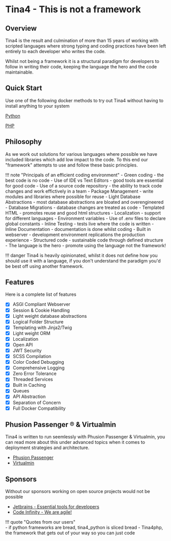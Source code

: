 # Tina4 - This is not a framework

## Overview
Tina4 is the result and culmination of more than 15 years of working with scripted languages where strong typing and coding practices have been left entirely to each developer who writes the code.

Whilst not being a framework it is a structural paradigm for developers to follow in writing their code, keeping the language the hero and the code maintainable.

## Quick Start
Use one of the following docker methods to try out Tina4 without having to install anything to your system

<!--codeinclude-->
[Python](./code-snippets/docker-run-python.sh)
<!--/codeinclude-->

<!--codeinclude-->
[PHP](./code-snippets/docker-run-php.sh)
<!--/codeinclude-->

## Philosophy
As we work out solutions for various languages where possible we have included libraries which add low impact to the code.  To this end our "framework" attempts to use and follow these basic principles.

!!! note "Principals of an efficient coding environment"
    - Green coding - the best code is no code
    - Use of IDE vs Text Editors - good tools are essential for good code
    - Use of a source code repository - the ability to track code changes and work effictively in a team 
    - Package Management - write modules and libraries where possible for reuse
    - Light Database Abstractions - most database abstractions are bloated and overengineered
    - Database Migrations - database changes are treated as code
    - Templated HTML - promotes reuse and good html structures
    - Localization - support for different languages
    - Environment variables - Use of .env files to declare global constants
    - Inline Testing - tests live where the code is written
    - Inline Documentation - documentation is done whilst coding
    - Built in webserver - development environment replications the production experience
    - Structured code - sustainable code through defined structure
    - The language is the hero - promote using the language not the framework!

!!! danger 
    Tina4 is heavily opinionated, whilst it does not define how you should use it with a language, if you don't understand the paradigm you'd be best off using another framework.

## Features

Here is a complete list of features

- [X] ASGI Compliant Webserver
- [X] Session & Cookie Handling
- [X] Light weight database abstractions
- [X] Logical Folder Structure
- [X] Templating with Jinja2/Twig
- [X] Light weight ORM
- [X] Localization
- [X] Open API
- [X] JWT Security
- [X] SCSS Compilation
- [X] Color Coded Debugging
- [X] Comprehensive Logging
- [X] Zero Error Tolerance
- [X] Threaded Services
- [X] Built in Caching
- [X] Queues
- [X] API Abstraction
- [X] Separation of Concern
- [X] Full Docker Compatibility

## Phusion Passenger ® & Virtualmin

Tina4 is written to run seemlessly with Phusion Passenger & Virtualmin, you can read more about this under advanced topics when it comes to deployment strategies and architecture.

- [Phusion Passenger](https://www.phusionpassenger.com/)
- [Virtualmin](https://www.virtualmin.com/)

## Sponsors

Without our sponsors working on open source projects would not be possible

- [Jetbrains - Essential tools for developers](https://www.jetbrains.com/?from=Tina4)
- [Code Infinity - We are agile!](https://codeinfinity.co.za)


!!! quote "Quotes from our users"  
    - if python frameworks are bread, tina4_python is sliced bread
    - Tina4php, the framework that gets out of your way so you can just code

